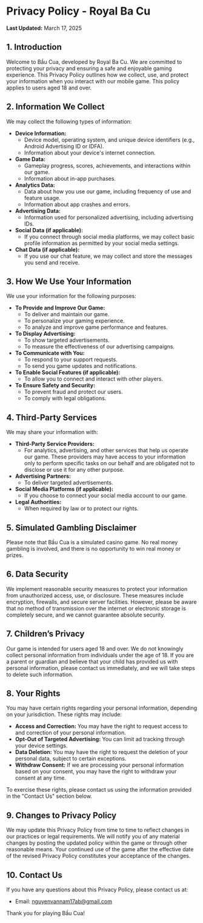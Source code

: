 # Privacy Policy - Royal Ba Cu

**Last Updated:** March 17, 2025

## 1. Introduction

Welcome to Bầu Cua, developed by Royal Ba Cu. We are committed to protecting your privacy and ensuring a safe and enjoyable gaming experience. This Privacy Policy outlines how we collect, use, and protect your information when you interact with our mobile game. This policy applies to users aged 18 and over.

## 2. Information We Collect

We may collect the following types of information:

* **Device Information:**
    * Device model, operating system, and unique device identifiers (e.g., Android Advertising ID or IDFA).
    * Information about your device's internet connection.
* **Game Data:**
    * Gameplay progress, scores, achievements, and interactions within our game.
    * Information about in-app purchases.
* **Analytics Data:**
    * Data about how you use our game, including frequency of use and feature usage.
    * Information about app crashes and errors.
* **Advertising Data:**
    * Information used for personalized advertising, including advertising IDs.
* **Social Data (if applicable):**
    * If you connect through social media platforms, we may collect basic profile information as permitted by your social media settings.
* **Chat Data (if applicable):**
    * If you use our chat feature, we may collect and store the messages you send and receive.

## 3. How We Use Your Information

We use your information for the following purposes:

* **To Provide and Improve Our Game:**
    * To deliver and maintain our game.
    * To personalize your gaming experience.
    * To analyze and improve game performance and features.
* **To Display Advertising:**
    * To show targeted advertisements.
    * To measure the effectiveness of our advertising campaigns.
* **To Communicate with You:**
    * To respond to your support requests.
    * To send you game updates and notifications.
* **To Enable Social Features (if applicable):**
    * To allow you to connect and interact with other players.
* **To Ensure Safety and Security:**
    * To prevent fraud and protect our users.
    * To comply with legal obligations.

## 4. Third-Party Services

We may share your information with:

* **Third-Party Service Providers:**
    * For analytics, advertising, and other services that help us operate our game. These providers may have access to your information only to perform specific tasks on our behalf and are obligated not to disclose or use it for any other purpose.
* **Advertising Partners:**
    * To deliver targeted advertisements.
* **Social Media Platforms (if applicable):**
    * If you choose to connect your social media account to our game.
* **Legal Authorities:**
    * When required by law or to protect our rights.

## 5. Simulated Gambling Disclaimer

Please note that Bầu Cua is a simulated casino game. No real money gambling is involved, and there is no opportunity to win real money or prizes.

## 6. Data Security

We implement reasonable security measures to protect your information from unauthorized access, use, or disclosure. These measures include encryption, firewalls, and secure server facilities. However, please be aware that no method of transmission over the internet or electronic storage is completely secure, and we cannot guarantee absolute security.

## 7. Children’s Privacy

Our game is intended for users aged 18 and over. We do not knowingly collect personal information from individuals under the age of 18. If you are a parent or guardian and believe that your child has provided us with personal information, please contact us immediately, and we will take steps to delete such information.

## 8. Your Rights

You may have certain rights regarding your personal information, depending on your jurisdiction. These rights may include:

* **Access and Correction:** You may have the right to request access to and correction of your personal information.
* **Opt-Out of Targeted Advertising:** You can limit ad tracking through your device settings.
* **Data Deletion:** You may have the right to request the deletion of your personal data, subject to certain exceptions.
* **Withdraw Consent:** If we are processing your personal information based on your consent, you may have the right to withdraw your consent at any time.

To exercise these rights, please contact us using the information provided in the "Contact Us" section below.

## 9. Changes to Privacy Policy

We may update this Privacy Policy from time to time to reflect changes in our practices or legal requirements. We will notify you of any material changes by posting the updated policy within the game or through other reasonable means. Your continued use of the game after the effective date of the revised Privacy Policy constitutes your acceptance of the changes.

## 10. Contact Us

If you have any questions about this Privacy Policy, please contact us at:

* Email: nguyenvannam17ab@gmail.com

Thank you for playing Bầu Cua!